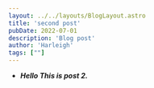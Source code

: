 ```yaml
---
layout: ../../layouts/BlogLayout.astro
title: 'second post'
pubDate: 2022-07-01
description: 'Blog post'
author: 'Harleigh'
tags: [""]
---
```



- ***Hello This is post 2.***